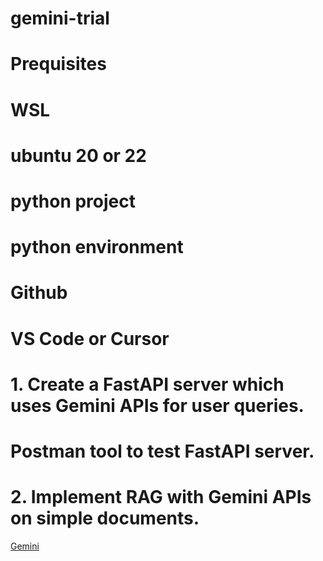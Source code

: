 # gemini-trial
# Prequisites
# WSL
# ubuntu 20 or 22
# python project
# python environment
# Github
# VS Code or Cursor
# 1. Create a FastAPI server which uses Gemini APIs for user queries.
# Postman tool to test FastAPI server.
# 2. Implement RAG with Gemini APIs on simple documents.
[Gemini](https://aistudio.google.com/welcome?utm_source=google&utm_medium=cpc&utm_campaign=FY25-global-DR-gsem-BKWS-1710442&utm_content=text-ad-none-any-DEV_c-CRE_750056871585-ADGP_Hybrid%20%7C%20BKWS%20-%20EXA%20%7C%20Txt-Products-Gemini%202.5-KWID_43700081931154843-kwd-2414407426931&utm_term=KW_google%20gemini%202.5-ST_google%20gemini%202.5&gad_source=1&gad_campaignid=21896279268&gbraid=0AAAAACn9t66PSqA1_8KQIUHPgIQQ3RpSb&gclid=CjwKCAjw_pDBBhBMEiwAmY02Ngvo2AsAf_cL2I3jJQFaD77RhIvHbR5MhXF9AaiCR7WZhgREgIZSVRoCmggQAvD_BwE&gclsrc=aw.ds)
